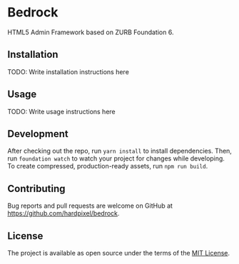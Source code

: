 # Bedrock

HTML5 Admin Framework based on ZURB Foundation 6.

## Installation

TODO: Write installation instructions here

## Usage

TODO: Write usage instructions here

## Development

After checking out the repo, run `yarn install` to install dependencies. Then, run `foundation watch` to watch your project for changes while developing. To create compressed, production-ready assets, run `npm run build`.

## Contributing

Bug reports and pull requests are welcome on GitHub at https://github.com/hardpixel/bedrock.

## License

The project is available as open source under the terms of the [MIT License](http://opensource.org/licenses/MIT).
